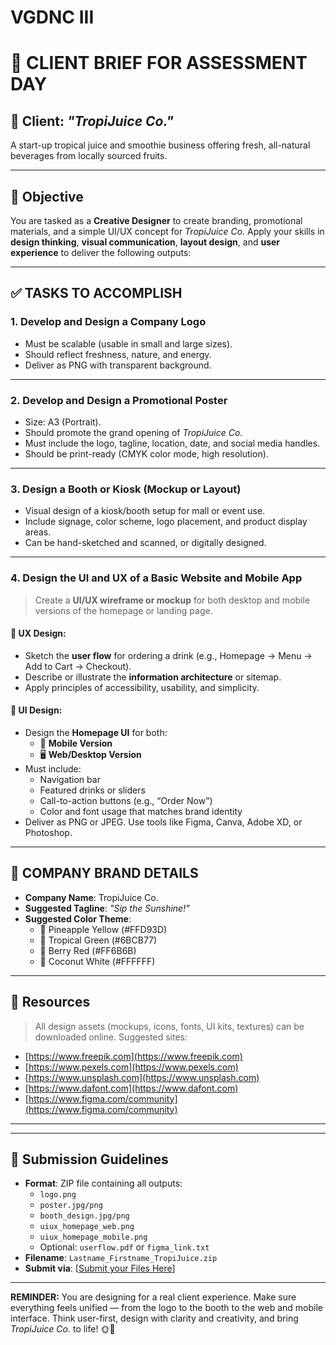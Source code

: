 # VGDNC III

# 🎨 CLIENT BRIEF FOR ASSESSMENT DAY

## 📍 Client: *"TropiJuice Co."*  
A start-up tropical juice and smoothie business offering fresh, all-natural beverages from locally sourced fruits.

---

## 🧠 Objective

You are tasked as a **Creative Designer** to create branding, promotional materials, and a simple UI/UX concept for *TropiJuice Co.* Apply your skills in **design thinking**, **visual communication**, **layout design**, and **user experience** to deliver the following outputs:

---

## ✅ TASKS TO ACCOMPLISH

### 1. **Develop and Design a Company Logo**
- Must be scalable (usable in small and large sizes).
- Should reflect freshness, nature, and energy.
- Deliver as PNG with transparent background.

---

### 2. **Develop and Design a Promotional Poster**
- Size: A3 (Portrait).
- Should promote the grand opening of *TropiJuice Co.*
- Must include the logo, tagline, location, date, and social media handles.
- Should be print-ready (CMYK color mode, high resolution).

---

### 3. **Design a Booth or Kiosk (Mockup or Layout)**
- Visual design of a kiosk/booth setup for mall or event use.
- Include signage, color scheme, logo placement, and product display areas.
- Can be hand-sketched and scanned, or digitally designed.

---

### 4. **Design the UI and UX of a Basic Website and Mobile App**
> Create a **UI/UX wireframe or mockup** for both desktop and mobile versions of the homepage or landing page.

#### 🔹 UX Design:
- Sketch the **user flow** for ordering a drink (e.g., Homepage → Menu → Add to Cart → Checkout).
- Describe or illustrate the **information architecture** or sitemap.
- Apply principles of accessibility, usability, and simplicity.

#### 🔹 UI Design:
- Design the **Homepage UI** for both:
  - 📱 **Mobile Version**
  - 🖥️ **Web/Desktop Version**
- Must include:
  - Navigation bar
  - Featured drinks or sliders
  - Call-to-action buttons (e.g., “Order Now”)
  - Color and font usage that matches brand identity
- Deliver as PNG or JPEG. Use tools like Figma, Canva, Adobe XD, or Photoshop.

---

## 🎨 COMPANY BRAND DETAILS

- **Company Name**: TropiJuice Co.
- **Suggested Tagline**: *"Sip the Sunshine!"*
- **Suggested Color Theme**:  
  - 🍍 Pineapple Yellow (#FFD93D)  
  - 🍃 Tropical Green (#6BCB77)  
  - 🍓 Berry Red (#FF6B6B)  
  - 🌴 Coconut White (#FFFFFF)  

---

## 🔽 Resources

> All design assets (mockups, icons, fonts, UI kits, textures) can be downloaded online. Suggested sites:
- [https://www.freepik.com](https://www.freepik.com)
- [https://www.pexels.com](https://www.pexels.com)
- [https://www.unsplash.com](https://www.unsplash.com)
- [https://www.dafont.com](https://www.dafont.com)
- [https://www.figma.com/community](https://www.figma.com/community)

---


---

## 📅 Submission Guidelines
- **Format**: ZIP file containing all outputs:
  - `logo.png`
  - `poster.jpg/png`
  - `booth_design.jpg/png`
  - `uiux_homepage_web.png`
  - `uiux_homepage_mobile.png`
  - Optional: `userflow.pdf` or `figma_link.txt`
- **Filename**: `Lastname_Firstname_TropiJuice.zip`
- **Submit via**: [[Submit your Files Here]([https://drive.google.com/drive/folders/1JopbEOHMW9_ySJIDcQvdFo2XqJOMJBql?usp=sharing](https://drive.google.com/drive/folders/13mN14tlR5ZhMveYypcWz1osYNoiTjj_1?usp=sharing))]

---

**REMINDER:** You are designing for a real client experience. Make sure everything feels unified — from the logo to the booth to the web and mobile interface. Think user-first, design with clarity and creativity, and bring *TropiJuice Co.* to life! 🌞🍍


